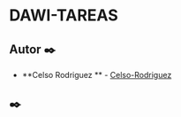 # DAWI-TAREAS

## Autor ✒️

* **Celso Rodriguez ** - [Celso-Rodriguez](https://github.com/Celso-Rodriguez)

##   ✒️


